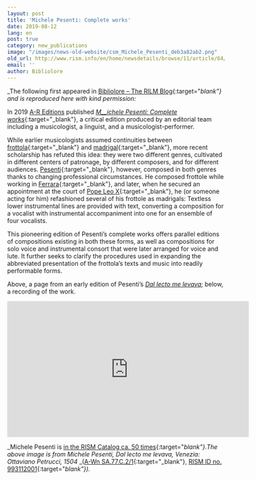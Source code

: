 ```yaml
---
layout: post
title: 'Michele Pesenti: Complete works'
date: 2019-08-12
lang: en
post: true
category: new_publications
image: "/images/news-old-website/csm_Michele_Pesenti_deb3a82ab2.png"
old_url: http://www.rism.info/en/home/newsdetails/browse/11/article/64/michele-pesenti-complete-works.html
email: ''
author: Bibliolore
---
```


_The following first appeared in [Bibliolore – The RILM Blog](https://bibliolore.org/2019/05/20/michele-pesenti-complete-works/){:target="_blank"} and is reproduced here with kind permission:_

In 2019 [A-R Editions](https://www.areditions.com/) published [_M__ichele Pesenti: Complete works_](https://www.areditions.com/pesenti-complete-works-r171.html?mc_cid=1d97453d3c&mc_eid=fc69aee4f2){:target="_blank"}, a critical edition produced by an editorial team including a musicologist, a linguist, and a musicologist-performer.

While earlier musicologists assumed continuities between [frottola](https://en.wikipedia.org/wiki/Frottola){:target="_blank"} and [madrigal](https://en.wikipedia.org/wiki/Madrigal){:target="_blank"}, more recent scholarship has refuted this idea: they were two different genres, cultivated in different centers of patronage, by different composers, and for different audiences.
[
Pesenti](https://en.wikipedia.org/wiki/Michele_Pesenti){:target="_blank"}, however, composed in both genres thanks to changing professional circumstances. He composed frottole while working in [Ferrara](https://en.wikipedia.org/wiki/Ferrara){:target="_blank"}, and later, when he secured an appointment at the court of [Pope Leo X](https://en.wikipedia.org/wiki/Pope_Leo_X){:target="_blank"}, he (or someone acting for him) refashioned several of his frottole as madrigals: Textless lower instrumental lines are provided with text, converting a composition for a vocalist with instrumental accompaniment into one for an ensemble of four vocalists.

This pioneering edition of Pesenti’s complete works offers parallel editions of compositions existing in both these forms, as well as compositions for solo voice and instrumental consort that were later arranged for voice and lute. It further seeks to clarify the procedures used in expanding the abbreviated presentation of the frottola’s texts and music into readily performable forms.

Above, a page from an early edition of Pesenti’s [_Dal lecto me levava_](http://stcpress.org/pieces/dal_lecto_me_levava); below, a recording of the work.

<iframe width="560" height="315" src="https://www.youtube.com/embed/xkJ-yTzmX6I" frameborder="0" allow="accelerometer; autoplay; encrypted-media; gyroscope; picture-in-picture" allowfullscreen></iframe>


_Michele Pesenti is [in the RISM Catalog ca. 50 times](https://opac.rism.info/search?View=rism&author=Pesenti+Michele&Language=en){:target="_blank"}.The above image is from_ _Michele Pesenti, Dal lecto me levava, Venezia: Ottaviano Petrucci, 1504_ _([A-Wn SA.77.C.2/1](http://data.onb.ac.at/rep/10044D45){:target="_blank"}, [RISM ID no. 993112001](https://opac.rism.info/search?id=00000993112001&View=rism){:target="_blank"})._
